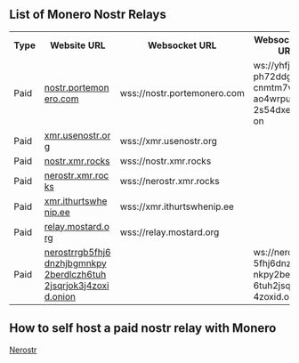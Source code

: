 ## List of Monero Nostr Relays


<table style="width:100%;">
  <tr>
    <th>Type</th>
    <th style="max-width: 120px;word-wrap: break-all">Website URL</th>
    <th>Websocket URL</th>
    <th style="max-width: 120px;word-wrap: break-all">Websocket Tor URL</th>
  </tr>
  <tr>
    <td>Paid</td>
    <td style="max-width: 120px;word-wrap: break-all"><a href="https://nostr.portemonero.com">nostr.portemonero.com</a></td>
    <td>wss://nostr.portemonero.com</td>
    <td style="max-width: 120px;word-wrap: break-all">ws://yhfjs2l3jeph72ddghzvwfcnmtm7w3pduao4wrpucirhyu2s54dxepid.onion</td>
  </tr>
  <tr>
    <td>Paid</td>
    <td style="max-width: 120px;word-wrap: break-all"><a href="https://xmr.usenostr.org">xmr.usenostr.org</a></td>
    <td>wss://xmr.usenostr.org</td>
    <td style="max-width: 120px;word-wrap: break-all"></td>
  </tr>
  <tr>
    <td>Paid</td>
    <td style="max-width: 120px;word-wrap: break-all"><a href="https://nostr.xmr.rocks">nostr.xmr.rocks</a></td>
    <td>wss://nostr.xmr.rocks</td>
    <td style="max-width: 120px;word-wrap: break-all"></td>
  </tr>
  <tr>
    <td>Paid</td>
    <td style="max-width: 120px;word-wrap: break-all"><a href="https://nerostr.xmr.rocks">nerostr.xmr.rocks</a></td>
    <td>wss://nerostr.xmr.rocks</td>
    <td style="max-width: 120px;word-wrap: break-all"></td>
  </tr>
  <tr>
    <td>Paid</td>
    <td style="max-width: 120px;word-wrap: break-all"><a href="https://xmr.ithurtswhenip.ee">xmr.ithurtswhenip.ee</a></td>
    <td>wss://xmr.ithurtswhenip.ee</td>
    <td style="max-width: 120px;word-wrap: break-all"></td>
  </tr>
  <tr>
    <td>Paid</td>
    <td style="max-width: 120px;word-wrap: break-all"><a href="https://relay.mostard.org">relay.mostard.org</a></td>
    <td>wss://relay.mostard.org</td>
    <td style="max-width: 120px;word-wrap: break-all"></td>
  </tr>
  <tr>
    <td>Paid</td>
    <td style="max-width: 120px;word-wrap: break-all"><a href="http://nerostrrgb5fhj6dnzhjbgmnkpy2berdlczh6tuh2jsqrjok3j4zoxid.onion">nerostrrgb5fhj6dnzhjbgmnkpy2berdlczh6tuh2jsqrjok3j4zoxid.onion</a></td>
    <td></td>
    <td style="max-width: 120px;word-wrap: break-all">ws://nerostrrgb5fhj6dnzhjbgmnkpy2berdlczh6tuh2jsqrjok3j4zoxid.onion</td>
  </tr>
</table>

## How to self host a paid nostr relay with Monero
[Nerostr](https://github.com/pluja/nerostr)
